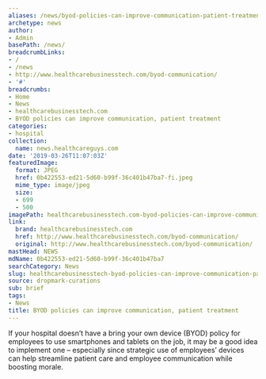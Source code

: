 ```yaml
---
aliases: /news/byod-policies-can-improve-communication-patient-treatment
archetype: news
author:
- Admin
basePath: /news/
breadcrumbLinks:
- /
- /news
- http://www.healthcarebusinesstech.com/byod-communication/
- '#'
breadcrumbs:
- Home
- News
- healthcarebusinesstech.com
- BYOD policies can improve communication, patient treatment
categories:
- hospital
collection:
  name: news.healthcareguys.com
date: '2019-03-26T11:07:03Z'
featuredImage:
  format: JPEG
  href: 0b422553-ed21-5d60-b99f-36c401b47ba7-fi.jpeg
  mime_type: image/jpeg
  size:
  - 699
  - 500
imagePath: healthcarebusinesstech.com-byod-policies-can-improve-communication-patient-treatment
link:
  brand: healthcarebusinesstech.com
  href: http://www.healthcarebusinesstech.com/byod-communication/
  original: http://www.healthcarebusinesstech.com/byod-communication/
mastHead: NEWS
mdName: 0b422553-ed21-5d60-b99f-36c401b47ba7
searchCategory: News
slug: healthcarebusinesstech-byod-policies-can-improve-communication-patient-treatment
source: dropmark-curations
sub: brief
tags:
- News
title: BYOD policies can improve communication, patient treatment
---
```


If your hospital doesn’t have a bring your own device (BYOD) policy for employees to use smartphones and tablets on the job, it may be a good idea to implement one – especially since strategic use of employees’ devices can help streamline patient care and employee communication while boosting morale.